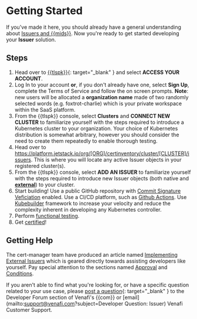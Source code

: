 # Getting Started

If you've made it here, you should already have a general understanding about [Issuers and {{mids}}](0-intro-issuer.md).
Now you're ready to get started developing your **Issuer** solution.

## Steps

1. Head over to [{{tlspk}}](https://platform.jetstack.io/){: target="_blank" } and select **ACCESS YOUR ACCOUNT**.
1. Log In to your account **or**, if you don't already have one, select **Sign Up**, complete the Terms of Service  and follow the on screen prompts.
**Note**: new users will be allocated a **organization name** made of two randomly selected words (e.g. foxtrot-charlie) which is your private workspace within the SaaS platform.
1. From the {{tlspk}} console, select **Clusters** and **CONNECT NEW CLUSTER** to familiarize yourself with the steps required to introduce a Kubernetes cluster to your organization.
Your choice of Kubernetes distribution is somewhat arbitrary, however you should consider the need to create them repeatedly to enable thorough testing.
1. Head over to https://platform.jetstack.io/org/[ORG]/certinventory/cluster/[CLUSTER]/issuers.
This is where you will locate any active Issuer objects in your registered cluster(s).
1. From the {{tlspk}} console, select **ADD AN ISSUER** to familiarize yourself with the steps required to introduce new Issuer objects (both native and [**external**](https://cert-manager.io/docs/configuration/external/#known-external-issuers)) to your cluster.
1. Start building!
Use a public GitHub repository with [Commit Signature Veficiation](https://docs.github.com/en/authentication/managing-commit-signature-verification/about-commit-signature-verification) enabled.
Use a CI/CD platform, such as [Github Actions](https://github.com/features/actions).
Use [Kubebuilder](https://github.com/kubernetes-sigs/kubebuilder) framework to increase your velocity and reduce the complexity inherent in developing any Kubernetes controller.
1. Perform [functional testing](3-functional-testing-issuer.md).
1. Get [certified](../../Certification/TLS-Protect-For-Kubernetes/1-tlspk-certification-intro.md)!

## Getting Help

The cert-manager team have produced an article named [Implementing External Issuers](https://cert-manager.io/docs/contributing/external-issuers/) which is geared directly towards assisting developers like yourself.
Pay special attention to the sections named [Approval](https://cert-manager.io/docs/contributing/external-issuers/#approval) and [Conditions](https://cert-manager.io/docs/contributing/external-issuers/#conditions).

If you aren't able to find what you're looking for, or have a specific question related to your use case, please [post a question](https://community.venafi.com/ask-the-community-23){: target="_blank" } to the Developer Forum section of Venafi's {{com}} or [email](mailto:support@venafi.com?subject=Developer Question: Issuer) Venafi Customer Support.
